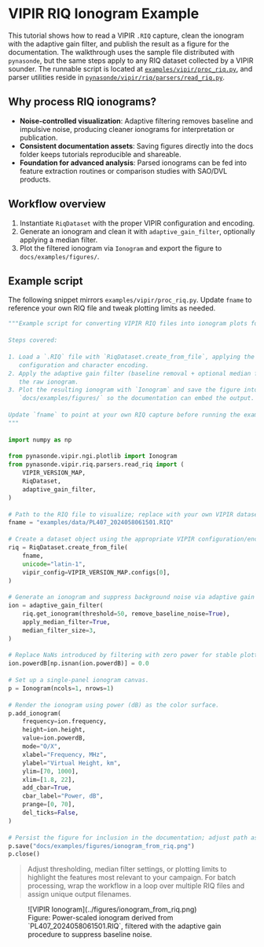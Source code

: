 # VIPIR RIQ Ionogram Example

This tutorial shows how to read a VIPIR `.RIQ` capture, clean the ionogram with the
adaptive gain filter, and publish the result as a figure for the documentation. The
walkthrough uses the sample file distributed with `pynasonde`, but the same steps apply
to any RIQ dataset collected by a VIPIR sounder. The runnable script is located at
[`examples/vipir/proc_riq.py`](https://githu.com/shibaji7/pynasonde/examples/vipir/proc_riq.py), and parser utilities
reside in [`pynasonde/vipir/riq/parsers/read_riq.py`](https://githu.com/shibaji7/pynasonde/pynasonde/vipir/riq/parsers/read_riq.py).

## Why process RIQ ionograms?

- **Noise-controlled visualization**: Adaptive filtering removes baseline and impulsive
  noise, producing cleaner ionograms for interpretation or publication.
- **Consistent documentation assets**: Saving figures directly into the docs folder keeps
  tutorials reproducible and shareable.
- **Foundation for advanced analysis**: Parsed ionograms can be fed into feature
  extraction routines or comparison studies with SAO/DVL products.

## Workflow overview

1. Instantiate `RiqDataset` with the proper VIPIR configuration and encoding.
2. Generate an ionogram and clean it with `adaptive_gain_filter`, optionally applying a
   median filter.
3. Plot the filtered ionogram via `Ionogram` and export the figure to
   `docs/examples/figures/`.

## Example script

The following snippet mirrors `examples/vipir/proc_riq.py`. Update `fname` to reference
your own RIQ file and tweak plotting limits as needed.

```python
"""Example script for converting VIPIR RIQ files into ionogram plots for MkDocs.

Steps covered:

1. Load a `.RIQ` file with `RiqDataset.create_from_file`, applying the correct VIPIR
   configuration and character encoding.
2. Apply the adaptive gain filter (baseline removal + optional median filter) to clean
   the raw ionogram.
3. Plot the resulting ionogram with `Ionogram` and save the figure into
   `docs/examples/figures/` so the documentation can embed the output.

Update `fname` to point at your own RIQ capture before running the example.
"""

import numpy as np

from pynasonde.vipir.ngi.plotlib import Ionogram
from pynasonde.vipir.riq.parsers.read_riq import (
    VIPIR_VERSION_MAP,
    RiqDataset,
    adaptive_gain_filter,
)

# Path to the RIQ file to visualize; replace with your own VIPIR dataset.
fname = "examples/data/PL407_2024058061501.RIQ"

# Create a dataset object using the appropriate VIPIR configuration/encoding.
riq = RiqDataset.create_from_file(
    fname,
    unicode="latin-1",
    vipir_config=VIPIR_VERSION_MAP.configs[0],
)

# Generate an ionogram and suppress background noise via adaptive gain + median filter.
ion = adaptive_gain_filter(
    riq.get_ionogram(threshold=50, remove_baseline_noise=True),
    apply_median_filter=True,
    median_filter_size=3,
)

# Replace NaNs introduced by filtering with zero power for stable plotting.
ion.powerdB[np.isnan(ion.powerdB)] = 0.0

# Set up a single-panel ionogram canvas.
p = Ionogram(ncols=1, nrows=1)

# Render the ionogram using power (dB) as the color surface.
p.add_ionogram(
    frequency=ion.frequency,
    height=ion.height,
    value=ion.powerdB,
    mode="O/X",
    xlabel="Frequency, MHz",
    ylabel="Virtual Height, km",
    ylim=[70, 1000],
    xlim=[1.8, 22],
    add_cbar=True,
    cbar_label="Power, dB",
    prange=[0, 70],
    del_ticks=False,
)

# Persist the figure for inclusion in the documentation; adjust path as needed.
p.save("docs/examples/figures/ionogram_from_riq.png")
p.close()
```

> Adjust thresholding, median filter settings, or plotting limits to highlight the
> features most relevant to your campaign. For batch processing, wrap the workflow in a
> loop over multiple RIQ files and assign unique output filenames.

<figure markdown>
![VIPIR Ionogram](../figures/ionogram_from_riq.png)
<figcaption>Figure: Power-scaled ionogram derived from `PL407_2024058061501.RIQ`, filtered with the adaptive gain procedure to suppress baseline noise.</figcaption>
</figure>
